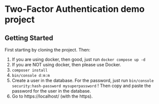 # Two-Factor Authentication demo project

## Getting Started

First starting by cloning the project. Then:

1. If you are using docker, then good, just run `docker compose up -d`
2. If you are NOT using docker, then please use Docker.
3. `composer install`
4. `bin/console d:m:m`
5. Create a user in the database. For the password, just run `bin/console security:hash-password mysuperpassword` ! Then copy and paste the password for the user in the database.
6. Go to https://localhost/ (with the https).
